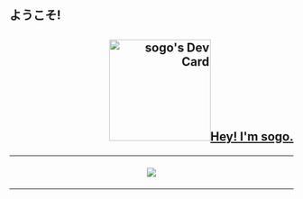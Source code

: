 <body>
  <h2>ようこそ!<h2/>
  <p align="right">
    <a href="https://app.daily.dev/sogo"><img src="https://api.daily.dev/devcards/51769bce454c4201b0cdbe8ed87dee99.png?r=byz" width="180" alt="sogo's Dev Card"/>Hey! I'm sogo.</a>
  </p>
<hr>
  <p align="center">
    <img src="https://count.getloli.com/get/@xsogox?theme=asoul" />
  </p>
<hr>
<body/>
